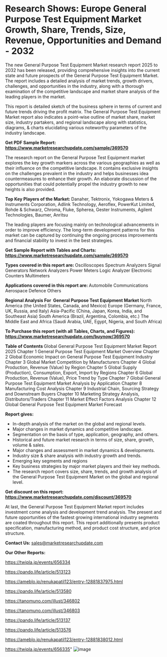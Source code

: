 # Research Shows: Europe General Purpose Test Equipment Market Growth, Share, Trends, Size, Revenue, Opportunities and Demand - 2032

The new General Purpose Test Equipment Market research report 2025 to 2032 has been released, providing comprehensive insights into the current state and future prospects of the General Purpose Test Equipment Market. The report includes a detailed analysis of market trends, growth drivers, challenges, and opportunities in the industry, along with a thorough examination of the competitive landscape and market share analysis of the leading players in the market.

This report is detailed sketch of the business sphere in terms of current and future trends driving the profit matrix. The General Purpose Test Equipment Market report also indicates a point-wise outline of market share, market size, industry partakers, and regional landscape along with statistics, diagrams, &amp; charts elucidating various noteworthy parameters of the industry landscape.

<strong><b>Get PDF Sample Report: <a href=https://www.marketresearchupdate.com/sample/369570>https://www.marketresearchupdate.com/sample/369570</a></b></strong>

The research report on the General Purpose Test Equipment market explores the key growth markers across the various geographies as well as their influence on the competitive landscape. It contains exclusive insights on the challenges prevalent in the industry and helps businesses idea countermeasures to enhance their growth. An elaborate discussion of the opportunities that could potentially propel the industry growth to new heights is also provided.

<strong><b>Top Key Players of the Market:
</b></strong>Danaher, Tektronix, Yokogawa Meters & Instruments Corporation, Adlink Technology, Aeroflex, PowerKut Limited, Rohde & Schwarz, Chroma, Fluke, Spherea, Gester Instruments, Agilent Technologies, Baumer, Anritsu<strong><b>
</b></strong>

The leading players are focusing mainly on technological advancements in order to improve efficiency. The long-term development patterns for this market can be captured by continuing the ongoing process improvements and financial stability to invest in the best strategies.

<strong><b>Get Sample Report with Tables and Charts: <a href=https://www.marketresearchupdate.com/sample/369570>https://www.marketresearchupdate.com/sample/369570</a></b></strong>

<strong><b>Types covered in this report are:
</b></strong>Oscilloscopes
Spectrum Analyzers
Signal Generators
Network Analyzers
Power Meters
Logic Analyzer
Electronic Counters
Multimeters<strong><b>
</b></strong>

<strong><b>Applications covered in this report are:
</b></strong>Automobile
Communications
Aerospace
Defence
Others<strong><b>
</b></strong>

<strong><b>Regional Analysis For  General Purpose Test Equipment Market</b></strong><strong><b>
</b></strong>North America (the United States, Canada, and Mexico)
Europe (Germany, France, UK, Russia, and Italy)
Asia-Pacific (China, Japan, Korea, India, and Southeast Asia)
South America (Brazil, Argentina, Colombia, etc.)
The Middle East and Africa (Saudi Arabia, UAE, Egypt, Nigeria, and South Africa)

<strong><b>To Purchase this report (with all Tables, Charts, and Figures): <a href=https://www.marketresearchupdate.com/buynow/369570>https://www.marketresearchupdate.com/buynow/369570</a></b></strong>

<strong><b>Table of Contents</b></strong><strong><b>
</b></strong>Global General Purpose Test Equipment Market Report 2025
Chapter 1 General Purpose Test Equipment Market Overview
Chapter 2 Global Economic Impact on General Purpose Test Equipment Industry
Chapter 3 Global Market Competition by Manufacturers
Chapter 4 Global Production, Revenue (Value) by Region
Chapter 5 Global Supply (Production), Consumption, Export, Import by Regions
Chapter 6 Global Production, Revenue (Value), Price Trend by Type
Chapter 7 Global General Purpose Test Equipment Market Analysis by Application
Chapter 8 Manufacturing Cost Analysis
Chapter 9 Industrial Chain, Sourcing Strategy and Downstream Buyers
Chapter 10 Marketing Strategy Analysis, Distributors/Traders
Chapter 11 Market Effect Factors Analysis
Chapter 12 Global General Purpose Test Equipment Market Forecast

<strong><b>Report gives:</b></strong>

- In-depth analysis of the market on the global and regional levels.
- Major changes in market dynamics and competitive landscape.
- Segmentation on the basis of type, application, geography, and others.
- Historical and future market research in terms of size, share, growth, volume &amp; sales.
- Major changes and assessment in market dynamics &amp; developments.
- Industry size &amp; share analysis with industry growth and trends.
- Emerging key segments and regions
- Key business strategies by major market players and their key methods.
- The research report covers size, share, trends, and growth analysis of the General Purpose Test Equipment Market on the global and regional level.

<strong><b>Get discount on this report: <a href=https://www.marketresearchupdate.com/discount/369570>https://www.marketresearchupdate.com/discount/369570</a></b></strong>

At last, the General Purpose Test Equipment Market report includes investment come analysis and development trend analysis. The present and future opportunities of the fastest growing international industry segments are coated throughout this report. This report additionally presents product specification, manufacturing method, and product cost structure, and price structure.

<strong><b>Contact Us:
</b></strong>sales@marketresearchupdate.com

<strong>Our Other Reports:</strong>

<a href=https://twipla.jp/events/656334>https://twipla.jp/events/656334</a>

<a href=https://pando.life/article/513123>https://pando.life/article/513123</a>

<a href=https://ameblo.jp/renukapatil123/entry-12881837975.html>https://ameblo.jp/renukapatil123/entry-12881837975.html</a>

<a href=https://pando.life/article/513580>https://pando.life/article/513580</a>

<a href=https://tanomuno.com/illust/346802>https://tanomuno.com/illust/346802</a>

<a href=https://tanomuno.com/illust/346803>https://tanomuno.com/illust/346803</a>

<a href=https://pando.life/article/513137>https://pando.life/article/513137</a>

<a href=https://pando.life/article/513576>https://pando.life/article/513576</a>

<a href=https://ameblo.jp/renukapatil123/entry-12881838012.html>https://ameblo.jp/renukapatil123/entry-12881838012.html</a>

<a href=https://twipla.jp/events/656335>https://twipla.jp/events/656335</a>"
![image](https://github.com/user-attachments/assets/38a5dafc-8822-4fda-8fa1-d12a219965c8)
